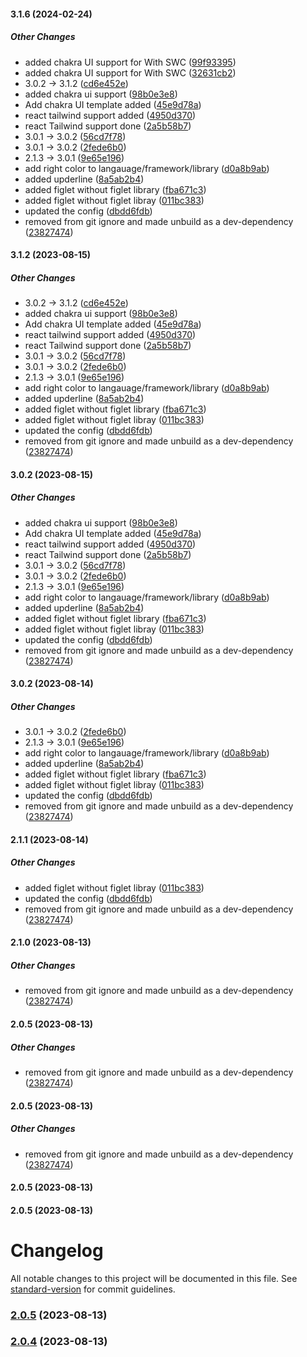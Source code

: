 #### 3.1.6 (2024-02-24)

##### Other Changes

*  added chakra UI support for With SWC ([99f93395](https://github.com/HarshKumarraghav/balloon.js/commit/99f93395819221b55be1ac0039e798ad0ee87eb5))
*  added chakra UI support for With SWC ([32631cb2](https://github.com/HarshKumarraghav/balloon.js/commit/32631cb2403cc3b07eb911cc0e7ca1bf90ff145e))
*  3.0.2 -> 3.1.2 ([cd6e452e](https://github.com/HarshKumarraghav/balloon.js/commit/cd6e452e2d1526eeac4097699c4b91e002a0de73))
*  added chakra ui support ([98b0e3e8](https://github.com/HarshKumarraghav/balloon.js/commit/98b0e3e8742f7b01c582c8d7fbc301af296accd9))
*  Add chakra UI template added ([45e9d78a](https://github.com/HarshKumarraghav/balloon.js/commit/45e9d78acd7e784e39d37d6820af710a00cd7c7e))
*  react tailwind support added ([4950d370](https://github.com/HarshKumarraghav/balloon.js/commit/4950d370726bceb2f3c42cc5ebaa2f11478663a9))
*  react Tailwind support done ([2a5b58b7](https://github.com/HarshKumarraghav/balloon.js/commit/2a5b58b72444f6d1e67633aa874736fd096ae831))
*  3.0.1 -> 3.0.2 ([56cd7f78](https://github.com/HarshKumarraghav/balloon.js/commit/56cd7f7820f8225e4266f9aa70c3fb8da5cd4e60))
*  3.0.1 -> 3.0.2 ([2fede6b0](https://github.com/HarshKumarraghav/balloon.js/commit/2fede6b06de12e9f407ba9190ce6e40433d2a5ee))
*  2.1.3 -> 3.0.1 ([9e65e196](https://github.com/HarshKumarraghav/balloon.js/commit/9e65e196d910a9e970c1e30024333832744af9f8))
*  add right color to langauage/framework/library ([d0a8b9ab](https://github.com/HarshKumarraghav/balloon.js/commit/d0a8b9abb1020c0684d03c8a030dd8b0a7b021be))
*  added upderline ([8a5ab2b4](https://github.com/HarshKumarraghav/balloon.js/commit/8a5ab2b4b913688472beaade83070e03d6ef0fc7))
*  added figlet without figlet library ([fba671c3](https://github.com/HarshKumarraghav/balloon.js/commit/fba671c3debc7c887bbd3e3f0a19ad2af617f5f8))
*  added figlet without figlet libray ([011bc383](https://github.com/HarshKumarraghav/balloon.js/commit/011bc3836f726cfc5467c2e3d2a742c703c826e1))
*  updated the config ([dbdd6fdb](https://github.com/HarshKumarraghav/balloon.js/commit/dbdd6fdbd3bfcc451c1937768affb0bc9deaa2dc))
*  removed from git ignore and made unbuild as a dev-dependency ([23827474](https://github.com/HarshKumarraghav/balloon.js/commit/23827474a2474d57928d85b76afdb29a07ecc02a))

#### 3.1.2 (2023-08-15)

##### Other Changes

*  3.0.2 -> 3.1.2 ([cd6e452e](https://github.com/HarshKumarraghav/balloon.js/commit/cd6e452e2d1526eeac4097699c4b91e002a0de73))
*  added chakra ui support ([98b0e3e8](https://github.com/HarshKumarraghav/balloon.js/commit/98b0e3e8742f7b01c582c8d7fbc301af296accd9))
*  Add chakra UI template added ([45e9d78a](https://github.com/HarshKumarraghav/balloon.js/commit/45e9d78acd7e784e39d37d6820af710a00cd7c7e))
*  react tailwind support added ([4950d370](https://github.com/HarshKumarraghav/balloon.js/commit/4950d370726bceb2f3c42cc5ebaa2f11478663a9))
*  react Tailwind support done ([2a5b58b7](https://github.com/HarshKumarraghav/balloon.js/commit/2a5b58b72444f6d1e67633aa874736fd096ae831))
*  3.0.1 -> 3.0.2 ([56cd7f78](https://github.com/HarshKumarraghav/balloon.js/commit/56cd7f7820f8225e4266f9aa70c3fb8da5cd4e60))
*  3.0.1 -> 3.0.2 ([2fede6b0](https://github.com/HarshKumarraghav/balloon.js/commit/2fede6b06de12e9f407ba9190ce6e40433d2a5ee))
*  2.1.3 -> 3.0.1 ([9e65e196](https://github.com/HarshKumarraghav/balloon.js/commit/9e65e196d910a9e970c1e30024333832744af9f8))
*  add right color to langauage/framework/library ([d0a8b9ab](https://github.com/HarshKumarraghav/balloon.js/commit/d0a8b9abb1020c0684d03c8a030dd8b0a7b021be))
*  added upderline ([8a5ab2b4](https://github.com/HarshKumarraghav/balloon.js/commit/8a5ab2b4b913688472beaade83070e03d6ef0fc7))
*  added figlet without figlet library ([fba671c3](https://github.com/HarshKumarraghav/balloon.js/commit/fba671c3debc7c887bbd3e3f0a19ad2af617f5f8))
*  added figlet without figlet libray ([011bc383](https://github.com/HarshKumarraghav/balloon.js/commit/011bc3836f726cfc5467c2e3d2a742c703c826e1))
*  updated the config ([dbdd6fdb](https://github.com/HarshKumarraghav/balloon.js/commit/dbdd6fdbd3bfcc451c1937768affb0bc9deaa2dc))
*  removed from git ignore and made unbuild as a dev-dependency ([23827474](https://github.com/HarshKumarraghav/balloon.js/commit/23827474a2474d57928d85b76afdb29a07ecc02a))

#### 3.0.2 (2023-08-15)

##### Other Changes

*  added chakra ui support ([98b0e3e8](https://github.com/HarshKumarraghav/balloon.js/commit/98b0e3e8742f7b01c582c8d7fbc301af296accd9))
*  Add chakra UI template added ([45e9d78a](https://github.com/HarshKumarraghav/balloon.js/commit/45e9d78acd7e784e39d37d6820af710a00cd7c7e))
*  react tailwind support added ([4950d370](https://github.com/HarshKumarraghav/balloon.js/commit/4950d370726bceb2f3c42cc5ebaa2f11478663a9))
*  react Tailwind support done ([2a5b58b7](https://github.com/HarshKumarraghav/balloon.js/commit/2a5b58b72444f6d1e67633aa874736fd096ae831))
*  3.0.1 -> 3.0.2 ([56cd7f78](https://github.com/HarshKumarraghav/balloon.js/commit/56cd7f7820f8225e4266f9aa70c3fb8da5cd4e60))
*  3.0.1 -> 3.0.2 ([2fede6b0](https://github.com/HarshKumarraghav/balloon.js/commit/2fede6b06de12e9f407ba9190ce6e40433d2a5ee))
*  2.1.3 -> 3.0.1 ([9e65e196](https://github.com/HarshKumarraghav/balloon.js/commit/9e65e196d910a9e970c1e30024333832744af9f8))
*  add right color to langauage/framework/library ([d0a8b9ab](https://github.com/HarshKumarraghav/balloon.js/commit/d0a8b9abb1020c0684d03c8a030dd8b0a7b021be))
*  added upderline ([8a5ab2b4](https://github.com/HarshKumarraghav/balloon.js/commit/8a5ab2b4b913688472beaade83070e03d6ef0fc7))
*  added figlet without figlet library ([fba671c3](https://github.com/HarshKumarraghav/balloon.js/commit/fba671c3debc7c887bbd3e3f0a19ad2af617f5f8))
*  added figlet without figlet libray ([011bc383](https://github.com/HarshKumarraghav/balloon.js/commit/011bc3836f726cfc5467c2e3d2a742c703c826e1))
*  updated the config ([dbdd6fdb](https://github.com/HarshKumarraghav/balloon.js/commit/dbdd6fdbd3bfcc451c1937768affb0bc9deaa2dc))
*  removed from git ignore and made unbuild as a dev-dependency ([23827474](https://github.com/HarshKumarraghav/balloon.js/commit/23827474a2474d57928d85b76afdb29a07ecc02a))

#### 3.0.2 (2023-08-14)

##### Other Changes

*  3.0.1 -> 3.0.2 ([2fede6b0](https://github.com/HarshKumarraghav/balloon.js/commit/2fede6b06de12e9f407ba9190ce6e40433d2a5ee))
*  2.1.3 -> 3.0.1 ([9e65e196](https://github.com/HarshKumarraghav/balloon.js/commit/9e65e196d910a9e970c1e30024333832744af9f8))
*  add right color to langauage/framework/library ([d0a8b9ab](https://github.com/HarshKumarraghav/balloon.js/commit/d0a8b9abb1020c0684d03c8a030dd8b0a7b021be))
*  added upderline ([8a5ab2b4](https://github.com/HarshKumarraghav/balloon.js/commit/8a5ab2b4b913688472beaade83070e03d6ef0fc7))
*  added figlet without figlet library ([fba671c3](https://github.com/HarshKumarraghav/balloon.js/commit/fba671c3debc7c887bbd3e3f0a19ad2af617f5f8))
*  added figlet without figlet libray ([011bc383](https://github.com/HarshKumarraghav/balloon.js/commit/011bc3836f726cfc5467c2e3d2a742c703c826e1))
*  updated the config ([dbdd6fdb](https://github.com/HarshKumarraghav/balloon.js/commit/dbdd6fdbd3bfcc451c1937768affb0bc9deaa2dc))
*  removed from git ignore and made unbuild as a dev-dependency ([23827474](https://github.com/HarshKumarraghav/balloon.js/commit/23827474a2474d57928d85b76afdb29a07ecc02a))

#### 2.1.1 (2023-08-14)

##### Other Changes

*  added figlet without figlet libray ([011bc383](https://github.com/HarshKumarraghav/balloon.js/commit/011bc3836f726cfc5467c2e3d2a742c703c826e1))
*  updated the config ([dbdd6fdb](https://github.com/HarshKumarraghav/balloon.js/commit/dbdd6fdbd3bfcc451c1937768affb0bc9deaa2dc))
*  removed from git ignore and made unbuild as a dev-dependency ([23827474](https://github.com/HarshKumarraghav/balloon.js/commit/23827474a2474d57928d85b76afdb29a07ecc02a))

#### 2.1.0 (2023-08-13)

##### Other Changes

*  removed from git ignore and made unbuild as a dev-dependency ([23827474](https://github.com/HarshKumarraghav/balloon.js/commit/23827474a2474d57928d85b76afdb29a07ecc02a))

#### 2.0.5 (2023-08-13)

##### Other Changes

*  removed from git ignore and made unbuild as a dev-dependency ([23827474](https://github.com/HarshKumarraghav/balloon.js/commit/23827474a2474d57928d85b76afdb29a07ecc02a))

#### 2.0.5 (2023-08-13)

##### Other Changes

*  removed from git ignore and made unbuild as a dev-dependency ([23827474](https://github.com/HarshKumarraghav/balloon.js/commit/23827474a2474d57928d85b76afdb29a07ecc02a))

#### 2.0.5 (2023-08-13)

#### 2.0.5 (2023-08-13)

# Changelog

All notable changes to this project will be documented in this file. See [standard-version](https://github.com/conventional-changelog/standard-version) for commit guidelines.

### [2.0.5](https://github.com/HarshKumarraghav/balloon.js/compare/v2.0.4...v2.0.5) (2023-08-13)

### [2.0.4](https://github.com/HarshKumarraghav/balloon.js/compare/v2.0.3...v2.0.4) (2023-08-13)
